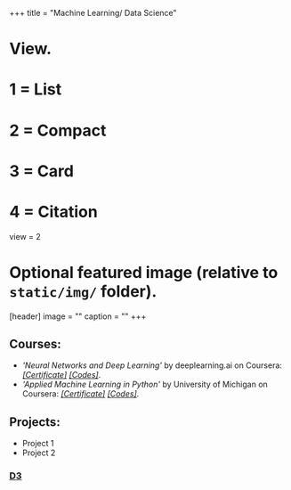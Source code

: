 +++
title = "Machine Learning/ Data Science"

# View.
#   1 = List
#   2 = Compact
#   3 = Card
#   4 = Citation
view = 2

# Optional featured image (relative to `static/img/` folder).
[header]
image = ""
caption = ""
+++

## Courses:

* *'Neural Networks and Deep Learning'* by deeplearning.ai on Coursera: [*\[Certificate\]*](https://www.coursera.org/account/accomplishments/certificate/9KEXVC9NF4M9)
 [*\[Codes\]*](https://github.com/jugalm/Neural-Networks-and-Deep-Learning-by-deeplearning.ai).
* *'Applied Machine Learning in Python'* by University of Michigan on Coursera: [*\[Certificate\]*](https://www.coursera.org/account/accomplishments/certificate/ZJKGQGPS93RW)
  [*\[Codes\]*](https://github.com/jugalm/Applied-Machine-Learning-in-Python-University-of-Michigan).


## Projects:

* Project 1
* Project 2


### [D3](/Machine_Learning/d3)
